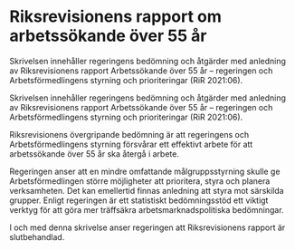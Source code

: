 # Riksrevisionens rapport om arbetssökande över 55 år

Skrivelsen innehåller regeringens bedömning och åtgärder med anledning av Riksrevisionens rapport Arbetssökande över 55 år – regeringen och Arbetsförmedlingens styrning och prioriteringar (RiR 2021:06).

Skrivelsen innehåller regeringens bedömning och åtgärder med anledning av Riksrevisionens rapport Arbetssökande över 55 år – regeringen och Arbetsförmedlingens styrning och prioriteringar (RiR 2021:06).

Riksrevisionens övergripande bedömning är att regeringens och Arbetsförmedlingens styrning försvårar ett effektivt arbete för att arbetssökande över 55 år ska återgå i arbete.

Regeringen anser att en mindre omfattande målgruppsstyrning skulle ge Arbetsförmedlingen större möjligheter att prioritera, styra och planera verksamheten. Det kan emellertid finnas anledning att styra mot särskilda grupper. Enligt regeringen är ett statistiskt bedömningsstöd ett viktigt verktyg för att göra mer träffsäkra arbetsmarknadspolitiska bedömningar.

I och med denna skrivelse anser regeringen att Riksrevisionens rapport
är slutbehandlad.
